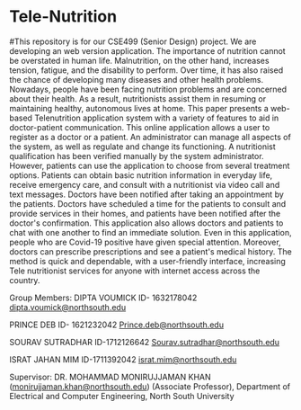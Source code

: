# Tele-Nutrition

#This repository is for our CSE499 (Senior Design) project. We are developing an web version application.
The importance of nutrition cannot be overstated in human life. Malnutrition, on the other hand, increases tension, fatigue, and the disability to perform. Over time, it has also raised the chance of developing many diseases and other health problems. Nowadays, people have been facing nutrition problems and are concerned about their health. As a result, nutritionists assist them in resuming or maintaining healthy, autonomous lives at home. This paper presents a web-based Telenutrition application system with a variety of features to aid in doctor-patient communication. This online application allows a user to register as a doctor or a patient. An administrator can manage all aspects of the system, as well as regulate and change its functioning. A nutritionist qualification has been verified manually by the system administrator. However, patients can use the application to choose from several treatment options. Patients can obtain basic nutrition information in everyday life, receive emergency care, and consult with a nutritionist via video call and text messages. Doctors have been notified after taking an appointment by the patients. Doctors have scheduled a time for the patients to consult and provide services in their homes, and patients have been notified after the doctor's confirmation. This application also allows doctors and patients to chat with one another to find an immediate solution. Even in this application, people who are Covid-19 positive have given special attention. Moreover, doctors can prescribe prescriptions and see a patient's medical history. The method is quick and dependable, with a user-friendly interface, increasing Tele nutritionist services for anyone with internet access across the country.


Group Members:
DIPTA VOUMICK ID- 1632178042 dipta.voumick@northsouth.edu


PRINCE DEB ID- 1621232042 Prince.deb@northsouth.edu


SOURAV SUTRADHAR ID-1712126642 Sourav.sutradhar@northsouth.edu


ISRAT JAHAN MIM ID-1711392042 israt.mim@northsouth.edu



Supervisor: DR. MOHAMMAD MONIRUJJAMAN KHAN (monirujjaman.khan@northsouth.edu) (Associate Professor),
Department of Electrical and Computer Engineering, North South University
